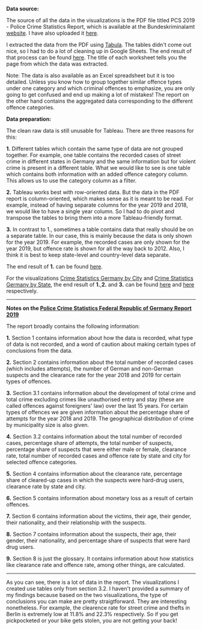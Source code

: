 

**Data source:**

The source of all the data in the visualizations is the PDF file titled PCS 2019 - Police Crime Statistics Report, which is available at the Bundeskriminalamt [website](http://www.bka.de/EN). I have also uploaded it [here](https://github.com/parbasu/tableau/blob/main/crime_germany/pks2019_englisch.pdf).

I extracted the data from the PDF using [Tabula](https://tabula.technology/). The tables didn't come out nice, so I had to do a lot of cleaning up in Google Sheets. The end result of that process can be found [here](https://github.com/parbasu/tableau/blob/main/crime_germany/pcs2019_clean_raw_data.xlsx). The title of each worksheet tells you the page from which the data was extracted.

Note: The data is also available as an Excel spreadsheet but it is too detailed. Unless you know how to group together similar offence types under one category and which criminal offences to emphasize, you are only going to get confused and end up making a lot of mistakes! The report on the other hand contains the aggregated data corresponding to the different offence categories.

**Data preparation:**

The clean raw data is still unusable for Tableau. There are three reasons for this:

**1.** Different tables which contain the same type of data are not grouped together. For example, one table contains the recorded cases of street crime in different states in Germany and the same information but for violent crime is present in a different table. What we would like to see is one table which contains both information with an added offence category column. This allows us to use the category column as a filter.

**2.** Tableau works best with row-oriented data. But the data in the PDF report is column-oriented, which makes sense as it is meant to be read. For example, instead of having separate columns for the year 2019 and 2018, we would like to have a single year column. So I had to do pivot and transpose the tables to bring them into a more Tableau-friendly format.

**3.** In contrast to 1., sometimes a table contains data that really should be on a separate table. In our case, this is mainly because the data is only shown for the year 2019. For example, the recorded cases are only shown for the year 2019, but offence rate is shown for all the way back to 2012. Also, I think it is best to keep state-level and country-level data separate. 

The end result of **1.** can be found [here](https://github.com/parbasu/tableau/blob/main/crime_germany/pcs.xlsx).

For the visualizations [Crime Statistics Germany by City](https://public.tableau.com/views/CrimeStatisticsGermanybyCity/crimestatsgermanycity?:language=en-GB&:display_count=y&:origin=viz_share_link) and [Crime Statistics Germany by State](https://public.tableau.com/views/CrimeStatisticsGermanybyState/crimestatsstategermany?:language=en-GB&:display_count=y&:origin=viz_share_link), the end result of **1.**,**2.** and **3.** can be found [here](https://github.com/parbasu/tableau/blob/main/crime_germany/crime_stats_germany_city.xlsx) and [here](https://github.com/parbasu/tableau/blob/main/crime_germany/crime_stats_germany_state.xlsx) respectively.

---

**Notes on the [Police Crime Statistics Federal Republic of Germany Report 2019](https://github.com/parbasu/tableau/blob/main/crime_germany/pks2019_englisch.pdf)**

The report broadly contains the following information: 

**1.** Section 1 contains information about how the data is recorded, what type of data is not recorded, and a word of caution about making certain types of conclusions from the data.

**2.** Section 2 contains information about the total number of recorded cases (which includes attempts), the number of German and non-German suspects and the clearance rate for the year 2018 and 2019 for certain types of offences.

**3.** Section 3.1 contains information about the development of total crime and total crime excluding crimes like unauthorised entry and stay (these are called offences against foreigners' law) over the last 15 years. For certain types of offences we are given information about the percentage share of attempts for the year 2018 and 2019. The geographical distribution of crime by municipality size is also given.

**4.** Section 3.2 contains information about the total number of recorded cases, percentage share of attempts, the total number of suspects, percentage share of suspects that were either male or female, clearance rate, total number of recorded cases and offence rate by state and city for selected offence categories.

**5.** Section 4 contains information about the clearance rate, percentage share of cleared-up cases in which the suspects were  hard-drug users, clearance rate by state and city. 

**6.** Section 5 contains information about monetary loss as a result of certain offences.

**7.** Section 6 contains information about the victims, their age, their gender, their nationality, and their relationship with the suspects.

**8.** Section 7 contains information about the suspects, their age, their gender, their nationality, and percentage share of suspects that were hard drug users.

**9.** Section 8 is just the glossary. It contains information about how statistics like clearance rate and offence rate, among other things, are calculated.

---

As you can see, there is a lot of data in the report. The visualizations I created use tables only from section 3.2. I haven't provided a summary of my findings because based on the two visualizations, the type of conclusions you can make are pretty straigtforward. They are interesting nonetheless. For example, the clearence rate for street crime and thefts in Berlin is extremely low at 11.8% and 22.3% respectively. So if you get pickpocketed or your bike gets stolen, you are not getting your back!
